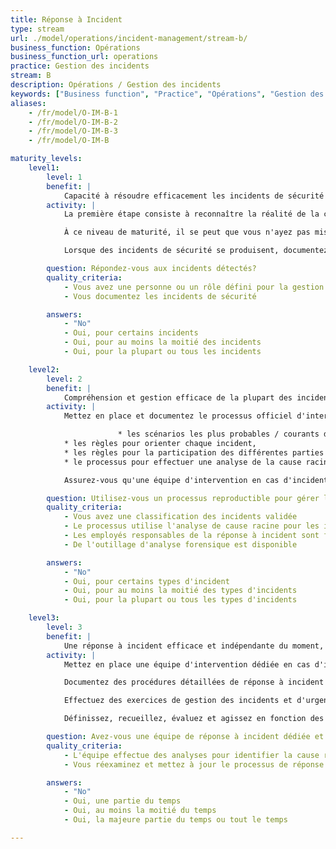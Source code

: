 ```yaml
---
title: Réponse à Incident
type: stream
url: ./model/operations/incident-management/stream-b/
business_function: Opérations
business_function_url: operations
practice: Gestion des incidents
stream: B
description: Opérations / Gestion des incidents
keywords: ["Business function", "Practice", "Opérations", "Gestion des incidents"]
aliases:
    - /fr/model/O-IM-B-1
    - /fr/model/O-IM-B-2
    - /fr/model/O-IM-B-3
    - /fr/model/O-IM-B

maturity_levels:
    level1:
        level: 1
        benefit: |
            Capacité à résoudre efficacement les incidents de sécurité les plus courants
        activity: |
            La première étape consiste à reconnaître la réalité de la compétence en matière de réponse à incident et à définir un responsable dédié. Fournissez-leur le temps et les ressources dont ils ont besoin pour suivre l'état actuel des bonnes pratiques en matière de gestion des incidents et des outils forensiques.

            À ce niveau de maturité, il se peut que vous n'ayez pas mis en place une équipe de réponse à incident dédiée, mais vous avez clarifié les participants au processus (généralement différents rôles). Définissez un point de contact unique pour le processus, connu de toutes les parties prenantes concernées. Veiller à ce que ce point de contact sache joindre chaque participant et définissez les responsabilités d'astreinte pour ceux qui en ont une.

            Lorsque des incidents de sécurité se produisent, documentez toutes les actions prises. Protégez ces informations contre tout accès non autorisé.

        question: Répondez-vous aux incidents détectés?
        quality_criteria:
            - Vous avez une personne ou un rôle défini pour la gestion des incidents
            - Vous documentez les incidents de sécurité

        answers:
            - "No"
            - Oui, pour certains incidents
            - Oui, pour au moins la moitié des incidents
            - Oui, pour la plupart ou tous les incidents

    level2:
        level: 2
        benefit: |
            Compréhension et gestion efficace de la plupart des incidents de sécurité
        activity: |
            Mettez en place et documentez le processus officiel d'intervention en cas d'incident de sécurité. Assurez-vous que la documentation inclut des informations telles que :

                        * les scénarios les plus probables / courants d'incidents de sécurité et des instructions de haut niveau pour les gérer ; pour de tels scénarios, utilisez également les connaissances publiques sur les incidents pertinents étant éventuellement survenus chez les tierces parties,
            * les règles pour orienter chaque incident,
            * les règles pour la participation des différentes parties prenantes, y compris la Direction Générale, les Relations Publiques, le Département Juridique, celui en charge de la Confidentialité, les Ressources Humaines, les autorités externes (Forces de l'Ordre) et les clients ; spécifiez le délai obligatoire pour ce faire, si nécessaire,
            * le processus pour effectuer une analyse de la cause racine et la documentation de ses résultats.

            Assurez-vous qu'une équipe d'intervention en cas d'incidents bien formée et bien informée est disponible pendant et en dehors des heures de bureau. Définissez les calendriers d'action et une salle de réunion de crise. Gardez les outils matériels et logiciels à jour et prêts à être utilisés à tout moment.

        question: Utilisez-vous un processus reproductible pour gérer les incidents ?
        quality_criteria:
            - Vous avez une classification des incidents validée
            - Le processus utilise l'analyse de cause racine pour les incidents de haute sévérité
            - Les employés responsables de la réponse à incident sont formés à ce processus
            - De l'outillage d'analyse forensique est disponible

        answers:
            - "No"
            - Oui, pour certains types d'incident
            - Oui, pour au moins la moitié des types d'incidents
            - Oui, pour la plupart ou tous les types d'incidents

    level3:
        level: 3
        benefit: |
            Une réponse à incident efficace et indépendante du moment, de l'emplacement ou du type d'incident
        activity: |
            Mettez en place une équipe d'intervention dédiée en cas d'incident, disponible en permanence et responsable de l'amélioration continue du processus avec l'aide des ACR courantes. Pour les organisations éparses, définissez et documentez des règles logistiques pour tous les lieux pertinents si cela est raisonnable.

            Documentez des procédures détaillées de réponse à incident et tenez-les à jour. Automatisez les procédures lorsque cela est possible. Conservez toutes les ressources nécessaires à ces procédures (par ex., infrastructure de communication séparée ou emplacement externe fiable) prêtes à l'emploi. Détectez et corrigez l'indisponibilité de ces ressources en temps opportun.

            Effectuez des exercices de gestion des incidents et d'urgence régulièrement. Utilisez les résultats pour améliorer le processus.

            Définissez, recueillez, évaluez et agissez en fonction des métriques sur le processus de réponse à incident, y compris sur son amélioration continue.

        question: Avez-vous une équipe de réponse à incident dédiée et disponible?
        quality_criteria:
            - L'équipe effectue des analyses pour identifier la cause racine pour tous les incidents de sécurité sauf s'il y a une raison spécifique de ne pas le faire
            - Vous réexaminez et mettez à jour le processus de réponse au moins une fois par an

        answers:
            - "No"
            - Oui, une partie du temps
            - Oui, au moins la moitié du temps
            - Oui, la majeure partie du temps ou tout le temps

---
```

